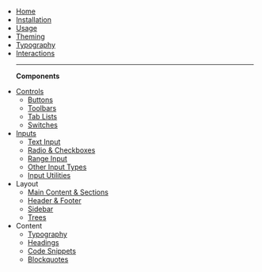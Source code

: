 <br><br>  
<br><br>

<ul role="tree">
  <li role="treeitem"><a href="#">Home</a></li>
  <li role="treeitem"><a href="#installation">Installation</a></li>
  <li role="treeitem"><a href="#usage">Usage</a></li>
  <li role="treeitem"><a href="#theming">Theming</a></li>
  <li role="treeitem"><a href="#typography">Typography</a></li>
  <li role="treeitem"><a href="#interactions">Interactions</a></li>

  ---

  <b>Components</b>

  <li role="treeitem" aria-expanded="false">
    <a href="#controls">Controls</a>
    <ul role="group">
      <li role="treeitem"><a href="#buttons">Buttons</a></li>
      <li role="treeitem"><a href="#toolbars">Toolbars</a></li>
      <li role="treeitem"><a href="#tab-lists">Tab Lists</a></li>
      <li role="treeitem"><a href="#switches">Switches</a></li>
    </ul>
  </li>

  <li role="treeitem" aria-expanded="false">
    <a href="#inputs">Inputs</a>
    <ul role="group">
      <li role="treeitem"><a href="#text-input">Text Input</a></li>
      <li role="treeitem"><a href="#radio--checkboxes">Radio & Checkboxes</a></li>
      <li role="treeitem"><a href="#range-input">Range Input</a></li>
      <li role="treeitem"><a href="#other-input-types">Other Input Types</a></li>
      <li role="treeitem"><a href="#input-utilities">Input Utilities</a></li>
    </ul>
  </li>

  <li role="treeitem" aria-expanded="false">
    <span>Layout</span>
    <ul role="group">
      <li role="treeitem"><a href="#main-content-sections">Main Content & Sections</a></li>
      <li role="treeitem"><a href="#header-footer">Header & Footer</a></li>
      <li role="treeitem"><a href="#sidebar">Sidebar</a></li>
      <li role="treeitem"><a href="#trees">Trees</a></li>
    </ul>
  </li>

  <li role="treeitem" aria-expanded="false">
    <span>Content</span>
    <ul role="group">
      <li role="treeitem"><a href="#typography">Typography</a></li>
      <li role="treeitem"><a href="#headings">Headings</a></li>
      <li role="treeitem"><a href="#code-snippets">Code Snippets</a></li>
      <li role="treeitem"><a href="#blockquote">Blockquotes</a></li>
    </ul>
  </li>
</ul>

<br><br>  
<br><br>
